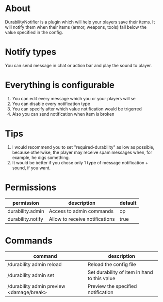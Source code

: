 # About
DurabilityNotifier is a plugin which will help your players save their items. It will notify them when their items (armor, weapons, tools) fall below the value specified in the config.

# Notify types
You can send message in chat or action bar and play the sound to player.

# Everything is configurable
1. You can edit every message which you or your players will se
2. You can disable every notification type
3. You can specify after which value notification would be trigerred
4. Also you can send notification when item is broken

# Tips
1. I would recommend you to set "required-durability" as low as possible, because otherwise, the player may receive spam messages when, for example, he digs something.
2. It would be better if you chose only 1 type of message notification + sound, if you want.

# Permissions
| permission | description | default |
|-------------|-------------|-------------|
| durability.admin | Access to admin commands | op |
| durability.notify | Allow to receive notifications | true |

# Commands
| command | description |
|-------------|-------------|
| /durability admin reload | Reload the config file |
| /durability admin set <value> | Set durability of item in hand to this value |
| /durability admin preview <damage/break> | Preview the specified notification |
